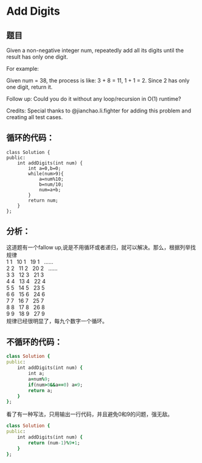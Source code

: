 # Add Digits
## 题目
Given a non-negative integer num, repeatedly add all its digits until the result has only one digit.

For example:

Given num = 38, the process is like: 3 + 8 = 11, 1 + 1 = 2. Since 2 has only one digit, return it.

Follow up:
Could you do it without any loop/recursion in O(1) runtime?

Credits:
Special thanks to @jianchao.li.fighter for adding this problem and creating all test cases.
## 循环的代码：
```rudy
class Solution {
public:
    int addDigits(int num) {
        int a=0,b=0;
        while(num>9){
            a=num%10;
            b=num/10;
            num=a+b;
        }
        return num;
    }
};
```
## 分析：
这道题有一个fallow up,说是不用循环或者递归，就可以解决。那么，根据列举找规律<br>
1 1    10 1    19 1    ……<br>
2 2    11 2    20 2    ……<br>
3 3    12 3    21 3<br>
4 4    13 4    22 4<br>
5 5    14 5    23 5<br>
6 6    15 6    24 6<br>
7 7    16 7    25 7<br>
8 8    17 8    26 8<br>
9 9    18 9    27 9<br>
规律已经很明显了，每九个数字一个循环。<br>
## 不循环的代码：
```ruby
class Solution {
public:
    int addDigits(int num) {
        int a;
        a=num%9;
        if(num>0&&a==0) a=9;
        return a;
    }
};
```

看了有一种写法，只用输出一行代码，并且避免0和9的问题，强无敌。
```ruby
class Solution {
public:
    int addDigits(int num) {
        return (num-1)%9+1;
    }
};

